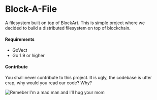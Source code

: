 # Block-A-File

A filesystem built on top of BlockArt. This is simple project
where we decided to build a distributed filesystem on top of blockchain.

#### Requirements
- GoVect
- Go 1.9 or higher

#### Contribute
You shall never contribute to this project. It is ugly, the codebase
is utter crap, why would you read our code? Why?

![Remeber I'm a mad man and I'll hug your mom](https://media.giphy.com/media/ImCDGbzDa4Tdu/giphy.gif)
